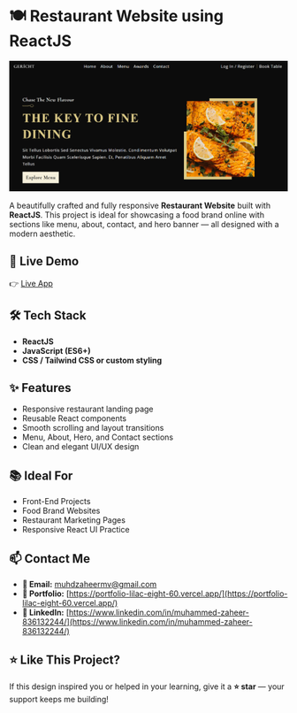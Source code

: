 # 🍽️ Restaurant Website using ReactJS

![Homepage](./src/assets/hotel.png)

A beautifully crafted and fully responsive **Restaurant Website** built with **ReactJS**. This project is ideal for showcasing a food brand online with sections like menu, about, contact, and hero banner — all designed with a modern aesthetic.

## 🚀 Live Demo

👉 [Live App](https://restaurent-react-website.vercel.app/)

## 🛠️ Tech Stack

- **ReactJS**
- **JavaScript (ES6+)**
- **CSS / Tailwind CSS or custom styling**

## ✨ Features

- Responsive restaurant landing page
- Reusable React components
- Smooth scrolling and layout transitions
- Menu, About, Hero, and Contact sections
- Clean and elegant UI/UX design


## 📚 Ideal For

- Front-End Projects
- Food Brand Websites
- Restaurant Marketing Pages
- Responsive React UI Practice

## 📫 Contact Me

- **📧 Email:** muhdzaheermv@gmail.com  
- **🔗 Portfolio:** [https://portfolio-lilac-eight-60.vercel.app/](https://portfolio-lilac-eight-60.vercel.app/)  
- **💼 LinkedIn:** [https://www.linkedin.com/in/muhammed-zaheer-836132244/](https://www.linkedin.com/in/muhammed-zaheer-836132244/)

## ⭐ Like This Project?

If this design inspired you or helped in your learning, give it a **⭐ star** — your support keeps me building!

